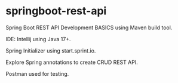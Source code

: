 # springboot-rest-api
Spring Boot REST API Development BASICS using Maven build tool.

IDE: Intellij using Java 17+.

Spring Initializer using start.sprint.io.

Explore Spring annotations to create CRUD REST API.

Postman used for testing.


